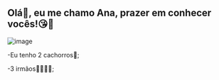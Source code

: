 ## Olá👋, eu me chamo Ana, prazer em conhecer vocês!😘💋
![image](https://github.com/user-attachments/assets/38f06559-05c0-44ad-a96f-5ffe118d897a)


-Eu tenho 2 cachorros🦮;

-3 irmãos🧒🧔‍♂️👩;

